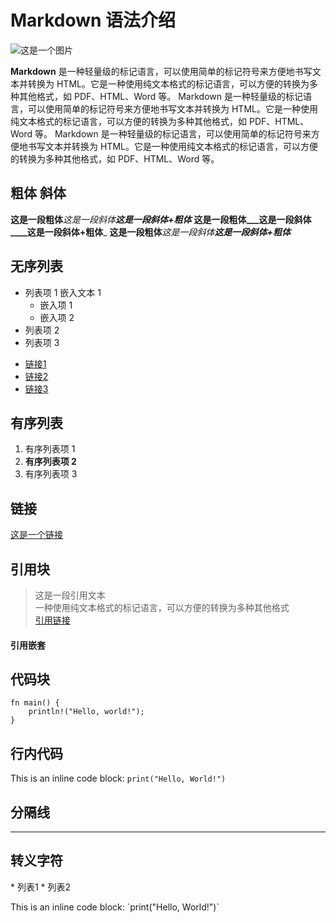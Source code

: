 # Markdown 语法介绍

![这是一个图片](https://markdown.land/wp-content/uploads/2021/06/markdown-512px.png)

__Markdown__ 是一种轻量级的标记语言，可以使用简单的标记符号来方便地书写文本并转换为 HTML。它是一种使用纯文本格式的标记语言，可以方便的转换为多种其他格式，如 PDF、HTML、Word 等。
Markdown 是一种轻量级的标记语言，可以使用简单的标记符号来方便地书写文本并转换为 HTML。它是一种使用纯文本格式的标记语言，可以方便的转换为多种其他格式，如 PDF、HTML、Word 等。
Markdown 是一种轻量级的标记语言，可以使用简单的标记符号来方便地书写文本并转换为 HTML。它是一种使用纯文本格式的标记语言，可以方便的转换为多种其他格式，如 PDF、HTML、Word 等。

## 粗体 斜体
**这是一段粗体***这是一段斜体****这是一段斜体+粗体***
__这是一段粗体___这是一段斜体____这是一段斜体+粗体___
**这是一段粗体**_这是一段斜体_***这是一段斜体+粗体***

## 无序列表
- 列表项 1
  嵌入文本 1
  - 嵌入项 1
  - 嵌入项 2
- 列表项 2
- 列表项 3

* [链接1](https://www.example.com)
* [链接2](https://www.example.com)
* [链接3](https://www.example.com)


## 有序列表
1. 有序列表项 1
1. **__有序列表项 2__**
1. 有序列表项 3

## 链接
[这是一个链接](https://www.example.com)

## 引用块
> 这是一段引用文本  
> 一种使用纯文本格式的标记语言，可以方便的转换为多种其他格式<br>
> [引用链接](https://www.example.com)

#### 引用嵌套

## 代码块
```
fn main() {
    println!("Hello, world!");
}
```

## 行内代码
This is an inline code block: `print("Hello, World!")`

## 分隔线

---

## 转义字符

\* 列表1
\* 列表2

This is an inline code block: \`print("Hello, World!")`